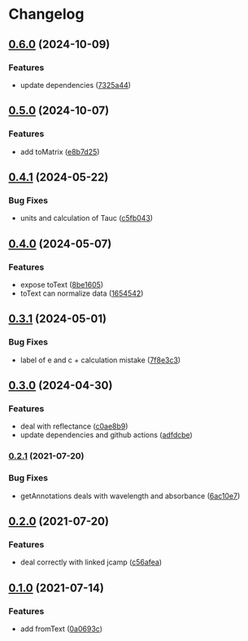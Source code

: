 # Changelog

## [0.6.0](https://github.com/cheminfo/uv-spectrum/compare/v0.5.0...v0.6.0) (2024-10-09)


### Features

* update dependencies ([7325a44](https://github.com/cheminfo/uv-spectrum/commit/7325a44eb50d3d82501620073b4a7f4e652a0f09))

## [0.5.0](https://github.com/cheminfo/uv-spectrum/compare/v0.4.1...v0.5.0) (2024-10-07)


### Features

* add toMatrix ([e8b7d25](https://github.com/cheminfo/uv-spectrum/commit/e8b7d254a8c0fdea74740938d83593337bfb7aff))

## [0.4.1](https://github.com/cheminfo/uv-spectrum/compare/v0.4.0...v0.4.1) (2024-05-22)


### Bug Fixes

* units and calculation of Tauc ([c5fb043](https://github.com/cheminfo/uv-spectrum/commit/c5fb0435d350bd2775ccad8fccafa291ca0ed6fd))

## [0.4.0](https://github.com/cheminfo/uv-spectrum/compare/v0.3.1...v0.4.0) (2024-05-07)


### Features

* expose toText ([8be1605](https://github.com/cheminfo/uv-spectrum/commit/8be16058e9525969fadb2180250657659ba713fb))
* toText can normalize data ([1654542](https://github.com/cheminfo/uv-spectrum/commit/16545427343fc366ac1156ba6e03fdd883e7f8b7))

## [0.3.1](https://github.com/cheminfo/uv-spectrum/compare/v0.3.0...v0.3.1) (2024-05-01)


### Bug Fixes

* label of e and c + calculation mistake ([7f8e3c3](https://github.com/cheminfo/uv-spectrum/commit/7f8e3c3087edf2f59c49f984725705dcdef6953d))

## [0.3.0](https://github.com/cheminfo/uv-spectrum/compare/v0.2.1...v0.3.0) (2024-04-30)


### Features

* deal with reflectance ([c0ae8b9](https://github.com/cheminfo/uv-spectrum/commit/c0ae8b9a37236c819662a80eb5a6e04170df1fcc))
* update dependencies and github actions ([adfdcbe](https://github.com/cheminfo/uv-spectrum/commit/adfdcbe50018d63edcf93c320885aa717c4fdd1b))

### [0.2.1](https://www.github.com/cheminfo/uv-spectrum/compare/v0.2.0...v0.2.1) (2021-07-20)


### Bug Fixes

* getAnnotations deals with wavelength and absorbance ([6ac10e7](https://www.github.com/cheminfo/uv-spectrum/commit/6ac10e7851da0c23e2519985cdfdc61af2d72927))

## [0.2.0](https://www.github.com/cheminfo/uv-spectrum/compare/v0.1.0...v0.2.0) (2021-07-20)


### Features

* deal correctly with linked jcamp ([c56afea](https://www.github.com/cheminfo/uv-spectrum/commit/c56afea00c35a44b7cabd9396a2ccf5c235d6e95))

## [0.1.0](https://www.github.com/cheminfo/uv-spectrum/compare/v0.0.4...v0.1.0) (2021-07-14)


### Features

* add fromText ([0a0693c](https://www.github.com/cheminfo/uv-spectrum/commit/0a0693c76a56d03166123eb15f4ed74f779c5f5f))

